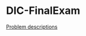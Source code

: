# DIC-FinalExam
[Problem descriptions](https://github.com/CW-B-W/DIC-FinalExam/blob/master/final_odd.pdf)
